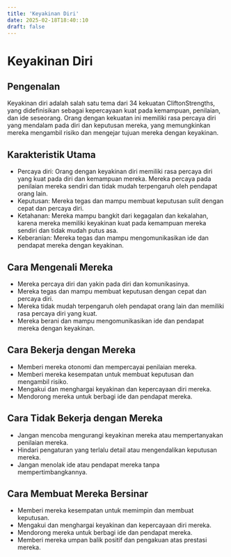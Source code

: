 ```yaml
---
title: 'Keyakinan Diri'
date: 2025-02-18T18:40::10
draft: false
---
```


# Keyakinan Diri

## Pengenalan

Keyakinan diri adalah salah satu tema dari 34 kekuatan CliftonStrengths, yang didefinisikan sebagai kepercayaan kuat pada kemampuan, penilaian, dan ide seseorang. Orang dengan kekuatan ini memiliki rasa percaya diri yang mendalam pada diri dan keputusan mereka, yang memungkinkan mereka mengambil risiko dan mengejar tujuan mereka dengan keyakinan.

## Karakteristik Utama

- Percaya diri: Orang dengan keyakinan diri memiliki rasa percaya diri yang kuat pada diri dan kemampuan mereka. Mereka percaya pada penilaian mereka sendiri dan tidak mudah terpengaruh oleh pendapat orang lain.
- Keputusan: Mereka tegas dan mampu membuat keputusan sulit dengan cepat dan percaya diri.
- Ketahanan: Mereka mampu bangkit dari kegagalan dan kekalahan, karena mereka memiliki keyakinan kuat pada kemampuan mereka sendiri dan tidak mudah putus asa.
- Keberanian: Mereka tegas dan mampu mengomunikasikan ide dan pendapat mereka dengan keyakinan.

## Cara Mengenali Mereka

- Mereka percaya diri dan yakin pada diri dan komunikasinya.
- Mereka tegas dan mampu membuat keputusan dengan cepat dan percaya diri.
- Mereka tidak mudah terpengaruh oleh pendapat orang lain dan memiliki rasa percaya diri yang kuat.
- Mereka berani dan mampu mengomunikasikan ide dan pendapat mereka dengan keyakinan.

## Cara Bekerja dengan Mereka

- Memberi mereka otonomi dan mempercayai penilaian mereka.
- Memberi mereka kesempatan untuk membuat keputusan dan mengambil risiko.
- Mengakui dan menghargai keyakinan dan kepercayaan diri mereka.
- Mendorong mereka untuk berbagi ide dan pendapat mereka.

## Cara Tidak Bekerja dengan Mereka

- Jangan mencoba mengurangi keyakinan mereka atau mempertanyakan penilaian mereka.
- Hindari pengaturan yang terlalu detail atau mengendalikan keputusan mereka.
- Jangan menolak ide atau pendapat mereka tanpa mempertimbangkannya.

## Cara Membuat Mereka Bersinar

- Memberi mereka kesempatan untuk memimpin dan membuat keputusan.
- Mengakui dan menghargai keyakinan dan kepercayaan diri mereka.
- Mendorong mereka untuk berbagi ide dan pendapat mereka.
- Memberi mereka umpan balik positif dan pengakuan atas prestasi mereka.
